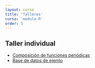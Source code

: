 ```yaml
---
layout: curso
title: 'Talleres'
curso: 'modulo-R'
order: 5
---
```


## Taller individual

 - [Composición de funciones periódicas](./talleres/funciones_periódicas.html)
 - [Base de datos de ejemlo](./talleres/taller1.xlsx)
